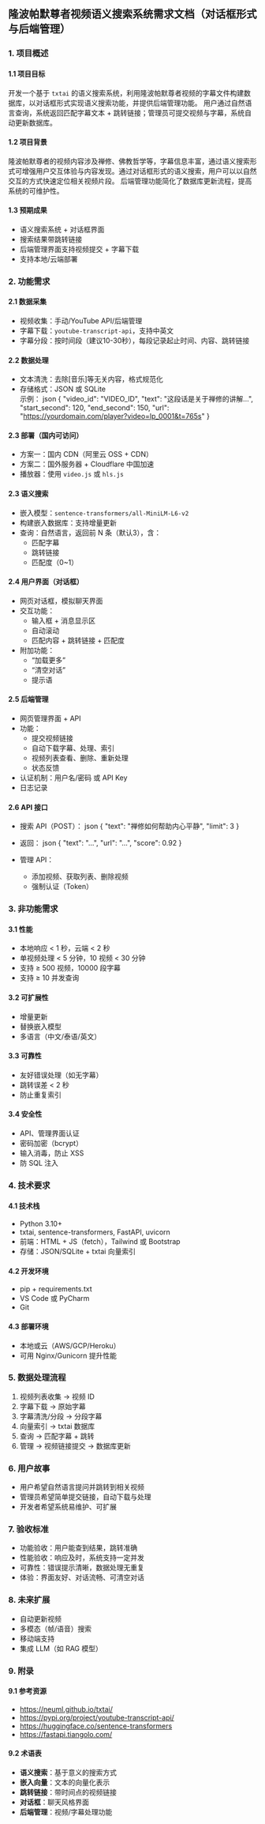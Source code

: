 ##  隆波帕默尊者视频语义搜索系统需求文档（对话框形式与后端管理）

### 1. 项目概述

#### 1.1 项目目标
开发一个基于 `txtai` 的语义搜索系统，利用隆波帕默尊者视频的字幕文件构建数据库，以对话框形式实现语义搜索功能，并提供后端管理功能。 
用户通过自然语言查询，系统返回匹配字幕文本 + 跳转链接；管理员可提交视频与字幕，系统自动更新数据库。

#### 1.2 项目背景
隆波帕默尊者的视频内容涉及禅修、佛教哲学等，字幕信息丰富，通过语义搜索形式可增强用户交互体验与内容发现。通过对话框形式的语义搜索，用户可以以自然交互的方式快速定位相关视频片段。
后端管理功能简化了数据库更新流程，提高系统的可维护性。

#### 1.3 预期成果
- 语义搜索系统 + 对话框界面
- 搜索结果带跳转链接
- 后端管理界面支持视频提交 + 字幕下载
- 支持本地/云端部署

### 2. 功能需求

#### 2.1 数据采集
- 视频收集：手动/YouTube API/后端管理
- 字幕下载：`youtube-transcript-api`，支持中英文
- 字幕分段：按时间段（建议10-30秒），每段记录起止时间、内容、跳转链接

#### 2.2 数据处理
- 文本清洗：去除[音乐]等无关内容，格式规范化
- 存储格式：JSON 或 SQLite  
示例：
json
{
  "video_id": "VIDEO_ID",
  "text": "这段话是关于禅修的讲解...",
  "start_second": 120,
  "end_second": 150,
  "url": "https://yourdomain.com/player?video=lp_0001&t=765s"
}


#### 2.3 部署（国内可访问）
- 方案一：国内 CDN（阿里云 OSS + CDN）
- 方案二：国外服务器 + Cloudflare 中国加速
- 播放器：使用 `video.js` 或 `hls.js`

#### 2.3 语义搜索
- 嵌入模型：`sentence-transformers/all-MiniLM-L6-v2`
- 构建嵌入数据库：支持增量更新
- 查询：自然语言，返回前 N 条（默认3），含：
  - 匹配字幕
  - 跳转链接
  - 匹配度（0~1）

#### 2.4 用户界面（对话框）
- 网页对话框，模拟聊天界面
- 交互功能：
  - 输入框 + 消息显示区
  - 自动滚动
  - 匹配内容 + 跳转链接 + 匹配度
- 附加功能：
  - “加载更多”
  - “清空对话”
  - 提示语

#### 2.5 后端管理
- 网页管理界面 + API
- 功能：
  - 提交视频链接
  - 自动下载字幕、处理、索引
  - 视频列表查看、删除、重新处理
  - 状态反馈
- 认证机制：用户名/密码 或 API Key
- 日志记录

#### 2.6 API 接口
- 搜索 API（POST）：
 json
{
  "text": "禅修如何帮助内心平静",
  "limit": 3
}
 
- 返回：
 json
{
  "text": "...",
  "url": "...",
  "score": 0.92
}
 
- 管理 API：
  - 添加视频、获取列表、删除视频
  - 强制认证（Token）

### 3. 非功能需求

#### 3.1 性能
- 本地响应 < 1 秒，云端 < 2 秒
- 单视频处理 < 5 分钟，10 视频 < 30 分钟
- 支持 ≥ 500 视频，10000 段字幕
- 支持 ≥ 10 并发查询

#### 3.2 可扩展性
- 增量更新
- 替换嵌入模型
- 多语言（中文/泰语/英文）

#### 3.3 可靠性
- 友好错误处理（如无字幕）
- 跳转误差 < 2 秒
- 防止重复索引

#### 3.4 安全性
- API、管理界面认证
- 密码加密（bcrypt）
- 输入消毒，防止 XSS
- 防 SQL 注入

### 4. 技术要求

#### 4.1 技术栈
- Python 3.10+
- txtai, sentence-transformers, FastAPI, uvicorn
- 前端：HTML + JS（fetch），Tailwind 或 Bootstrap
- 存储：JSON/SQLite + txtai 向量索引

#### 4.2 开发环境
- pip + requirements.txt
- VS Code 或 PyCharm
- Git

#### 4.3 部署环境
- 本地或云（AWS/GCP/Heroku）
- 可用 Nginx/Gunicorn 提升性能

### 5. 数据处理流程
1. 视频列表收集 → 视频 ID  
2. 字幕下载 → 原始字幕  
3. 字幕清洗/分段 → 分段字幕  
4. 向量索引 → txtai 数据库  
5. 查询 → 匹配字幕 + 跳转  
6. 管理 → 视频链接提交 → 数据库更新

### 6. 用户故事
- 用户希望自然语言提问并跳转到相关视频  
- 管理员希望简单提交链接，自动下载与处理  
- 开发者希望系统易维护、可扩展

### 7. 验收标准
- 功能验收：用户能查到结果，跳转准确  
- 性能验收：响应及时，系统支持一定并发  
- 可靠性：错误提示清晰，数据处理无重复  
- 体验：界面友好、对话流畅、可清空对话

### 8. 未来扩展
- 自动更新视频  
- 多模态（帧/语音）搜索  
- 移动端支持  
- 集成 LLM（如 RAG 模型）

### 9. 附录

#### 9.1 参考资源
- https://neuml.github.io/txtai/
- https://pypi.org/project/youtube-transcript-api/
- https://huggingface.co/sentence-transformers
- https://fastapi.tiangolo.com/

#### 9.2 术语表
- **语义搜索**：基于意义的搜索方式  
- **嵌入向量**：文本的向量化表示  
- **跳转链接**：带时间点的视频链接  
- **对话框**：聊天风格界面  
- **后端管理**：视频/字幕处理功能
